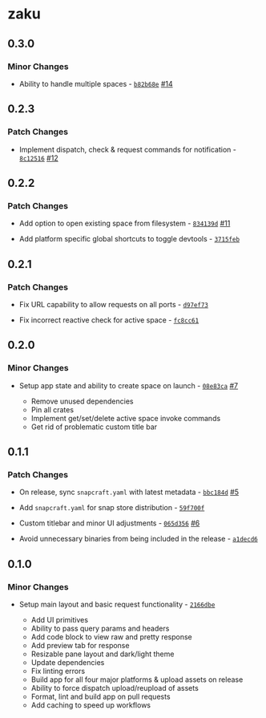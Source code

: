 # zaku

## 0.3.0

### Minor Changes

-   Ability to handle multiple spaces - [`b82b68e`](https://github.com/buildzaku/zaku/commit/b82b68e82a70bbb747eab66513d074a7875cec1e) [#14](https://github.com/buildzaku/zaku/pull/14)

## 0.2.3

### Patch Changes

-   Implement dispatch, check & request commands for notification - [`8c12516`](https://github.com/buildzaku/zaku/commit/8c12516f3f773a9336c7161f947b93980293066b) [#12](https://github.com/buildzaku/zaku/pull/12)

## 0.2.2

### Patch Changes

-   Add option to open existing space from filesystem - [`834139d`](https://github.com/buildzaku/zaku/commit/834139dd5c9747e8e49dfd735f9d67250831ccdb) [#11](https://github.com/buildzaku/zaku/pull/11)

-   Add platform specific global shortcuts to toggle devtools - [`3715feb`](https://github.com/buildzaku/zaku/commit/3715feba25d9aaf737e951f3a993e4b3280fb3ba)

## 0.2.1

### Patch Changes

-   Fix URL capability to allow requests on all ports - [`d97ef73`](https://github.com/buildzaku/zaku/commit/d97ef73148e6fc7efd943cca5d3e5e27ed8ed8c6)

-   Fix incorrect reactive check for active space - [`fc8cc61`](https://github.com/buildzaku/zaku/commit/fc8cc615248fec31781e6f7cc538905f676faa68)

## 0.2.0

### Minor Changes

-   Setup app state and ability to create space on launch - [`08e83ca`](https://github.com/buildzaku/zaku/commit/08e83ca9748c2960cbf97dcf7b89736d2bcfaaa6) [#7](https://github.com/buildzaku/zaku/pull/7)

    -   Remove unused dependencies
    -   Pin all crates
    -   Implement get/set/delete active space invoke commands
    -   Get rid of problematic custom title bar

## 0.1.1

### Patch Changes

-   On release, sync `snapcraft.yaml` with latest metadata - [`bbc184d`](https://github.com/buildzaku/zaku/commit/bbc184d8550132139949e2318077b77f50574d35) [#5](https://github.com/buildzaku/zaku/pull/5)

-   Add `snapcraft.yaml` for snap store distribution - [`59f700f`](https://github.com/buildzaku/zaku/commit/59f700f952cb4d6e9e38105aa4bf7b29c6ae003a)

-   Custom titlebar and minor UI adjustments - [`065d356`](https://github.com/buildzaku/zaku/commit/065d3565e455f897689dbf664daf034d2487213e) [#6](https://github.com/buildzaku/zaku/pull/6)

-   Avoid unnecessary binaries from being included in the release - [`a1decd6`](https://github.com/buildzaku/zaku/commit/a1decd62d16fac27893655ab95894f286f884a41)

## 0.1.0

### Minor Changes

-   Setup main layout and basic request functionality - [`2166dbe`](https://github.com/buildzaku/zaku/commit/2166dbeaa670aa99747bddf50ec1eaf243a46793)

    -   Add UI primitives
    -   Ability to pass query params and headers
    -   Add code block to view raw and pretty response
    -   Add preview tab for response
    -   Resizable pane layout and dark/light theme
    -   Update dependencies
    -   Fix linting errors
    -   Build app for all four major platforms & upload assets on release
    -   Ability to force dispatch upload/reupload of assets
    -   Format, lint and build app on pull requests
    -   Add caching to speed up workflows
